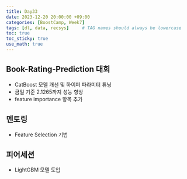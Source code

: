 ```yaml
---
title: Day33
date: 2023-12-20 20:00:00 +09:00
categories: [BoostCamp, Week7]
tags: [dl, data, recsys]     # TAG names should always be lowercase
toc: true
toc_sticky: true
use_math: true
---
```


## Book-Rating-Prediction 대회
- CatBoost 모델 개선 및 하이퍼 파라미터 튜닝
- 금일 기준 2.1265까지 성능 향상
- feature importance 항목 추가

## 멘토링
- Feature Selection 기법

## 피어세션
- LightGBM 모델 도입